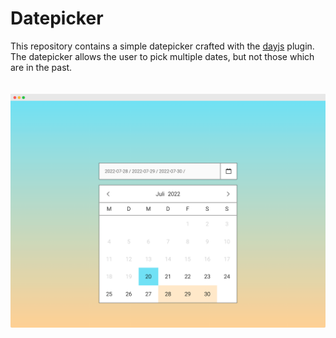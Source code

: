 # Datepicker

This repository contains a simple datepicker crafted with the [dayjs](https://www.npmjs.com/package/dayjs) plugin.
The datepicker allows the user to pick multiple dates, but not those which are in the past.

<img src="assets/readme/preview.png" width="700" style="margin: 20px 0" />